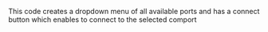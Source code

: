 This code creates a dropdown menu of all available ports and has a connect button which enables to connect to the selected comport